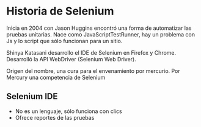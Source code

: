 # Historia de Selenium
Inicia en 2004 con Jason Huggins encontró una forma de automatizar las pruebas unitarias. Nace como JavaScriptTestRunner, hay un problema con Js y lo script que sólo funcionan para un sitio.

Shinya Katasani desarrollo el IDE de Selenium en Firefox y Chrome. Desarrolló la API WebDriver (Selenium Web Driver).

Origen del nombre, una cura para el envenamiento por mercurio. Por Mercury una competencia de Selenium

## Selenium IDE
- No es un lenguaje, sólo funciona con clics
- Ofrece reportes de las pruebas
